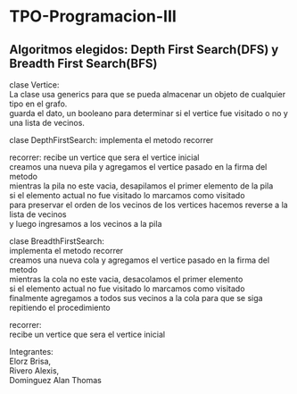 # TPO-Programacion-III

## Algoritmos elegidos: Depth First Search(DFS) y Breadth First Search(BFS)

clase Vertice:  
La clase usa generics para que se pueda almacenar un objeto de cualquier tipo en el grafo.  
guarda el dato, un booleano para determinar si el vertice fue visitado o no y una lista de vecinos.

clase DepthFirstSearch:
implementa el metodo recorrer

recorrer:
recibe un vertice que sera el vertice inicial  
creamos una nueva pila y agregamos el vertice pasado en la firma del metodo  
mientras la pila no este vacia, desapilamos el primer elemento de la pila  
si el elemento actual no fue visitado lo marcamos como visitado  
para preservar el orden de los vecinos de los vertices hacemos reverse a la lista de vecinos  
y luego ingresamos a los vecinos a la pila


clase BreadthFirstSearch:  
implementa el metodo recorrer  
creamos una nueva cola y agregamos el vertice pasado en la firma del metodo  
mientras la cola no este vacia, desacolamos el primer elemento  
si el elemento actual no fue visitado lo marcamos como visitado  
finalmente agregamos a todos sus vecinos a la cola para que se siga repitiendo el procedimiento


recorrer:  
recibe un vertice que sera el vertice inicial

Integrantes:  
Elorz Brisa,  
Rivero Alexis,  
Dominguez Alan Thomas
